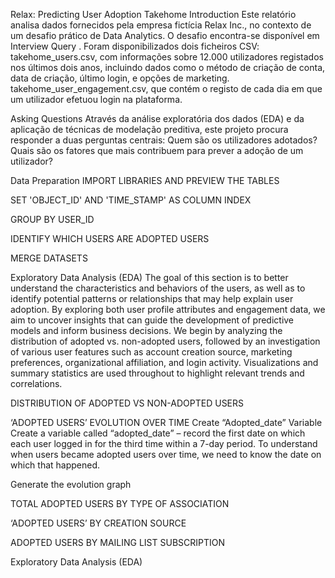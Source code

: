 Relax: Predicting User Adoption Takehome
Introduction
Este relatório analisa dados fornecidos pela empresa fictícia Relax Inc., no contexto de um desafio prático de Data Analytics. O desafio encontra-se disponível em Interview Query .
Foram disponibilizados dois ficheiros CSV:
takehome\_users.csv, com informações sobre 12.000 utilizadores registados nos últimos dois anos, incluindo dados como o método de criação de conta, data de criação, último login, e opções de marketing.
takehome\_user\_engagement.csv, que contém o registo de cada dia em que um utilizador efetuou login na plataforma.

Asking Questions
Através da análise exploratória dos dados (EDA) e da aplicação de técnicas de modelação preditiva, este projeto procura responder a duas perguntas centrais:
Quem são os utilizadores adotados?
Quais são os fatores que mais contribuem para prever a adoção de um utilizador?

Data Preparation
IMPORT LIBRARIES AND PREVIEW THE TABLES



SET 'OBJECT\_ID' AND 'TIME\_STAMP' AS COLUMN INDEX


GROUP BY USER\_ID

IDENTIFY WHICH USERS ARE ADOPTED USERS









MERGE DATASETS


Exploratory Data Analysis (EDA)
The goal of this section is to better understand the characteristics and behaviors of the users, as well as to identify potential patterns or relationships that may help explain user adoption. By exploring both user profile attributes and engagement data, we aim to uncover insights that can guide the development of predictive models and inform business decisions.
We begin by analyzing the distribution of adopted vs. non-adopted users, followed by an investigation of various user features such as account creation source, marketing preferences, organizational affiliation, and login activity. Visualizations and summary statistics are used throughout to highlight relevant trends and correlations.

DISTRIBUTION OF ADOPTED VS NON-ADOPTED USERS
 

‘ADOPTED USERS’ EVOLUTION OVER TIME
Create “Adopted\_date” Variable
Create a variable called “adopted\_date” – record the first date on which each user logged in for the third time within a 7-day period.
To understand when users became adopted users over time, we need to know the date on which that happened.

Generate the evolution graph


















TOTAL ADOPTED USERS BY TYPE OF ASSOCIATION


‘ADOPTED USERS’ BY CREATION SOURCE















ADOPTED USERS BY MAILING LIST SUBSCRIPTION






Exploratory Data Analysis (EDA)
